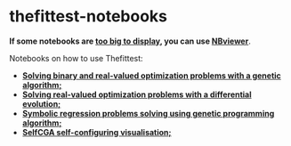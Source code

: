 # thefittest-notebooks

**If some notebooks are <u>too big to display</u>, you can use [<u>NBviewer</u>](https://nbviewer.org/)**.

Notebooks on how to use Thefittest:
 * [**Solving binary and real-valued optimization problems with a genetic algorithm;**](genetic_algorithm_binary_rastrigin_custom_problems.ipynb) 
 * [**Solving real-valued optimization problems with a differential evolution;**](differential_evolution_griewank_custom_problems.ipynb) 
 * [**Symbolic regression problems solving using genetic programming algorithm;**](genetic_programming_symbolic_regression_problem.ipynb) 
 * [**SelfCGA self-configuring visualisation;**](selfcga_animation_proba.ipynb) 
 

